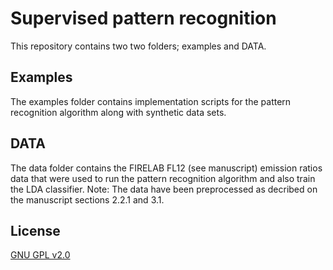 # Supervised pattern recognition 

This repository contains two two folders; examples and DATA.

## Examples
The examples folder contains implementation scripts for the pattern recognition algorithm along with synthetic data sets.

## DATA
The data folder contains the FIRELAB FL12 (see manuscript) emission ratios data that were used to run the pattern recognition algorithm and also train the LDA classifier. Note: The data have been preprocessed as decribed on the manuscript sections 2.2.1 and 3.1. 


## License
[GNU GPL v2.0](https://www.gnu.org/licenses/old-licenses/gpl-2.0.en.html)
